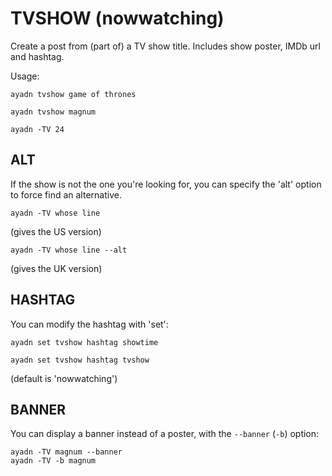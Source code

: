 # TVSHOW (nowwatching)

Create a post from (part of) a TV show title. Includes show poster, IMDb url and hashtag.

Usage:

`ayadn tvshow game of thrones`

`ayadn tvshow magnum`

`ayadn -TV 24`

## ALT

If the show is not the one you're looking for, you can specify the 'alt' option to force find an alternative.

`ayadn -TV whose line`

(gives the US version)

`ayadn -TV whose line --alt`

(gives the UK version)

## HASHTAG

You can modify the hashtag with 'set':

`ayadn set tvshow hashtag showtime`

`ayadn set tvshow hashtag tvshow`

(default is 'nowwatching')

## BANNER

You can display a banner instead of a poster, with the `--banner` (`-b`) option:

```
ayadn -TV magnum --banner
ayadn -TV -b magnum
```  


